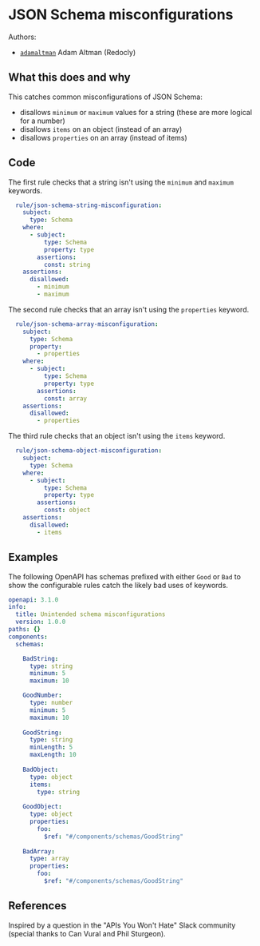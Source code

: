 # JSON Schema misconfigurations

Authors:
- [`adamaltman`](https://github.com/adamaltman) Adam Altman (Redocly)
 
## What this does and why

This catches common misconfigurations of JSON Schema:
- disallows `minimum` or `maximum` values for a string (these are more logical for a number)
- disallows `items` on an object (instead of an array)
- disallows `properties` on an array (instead of items)

## Code

The first rule checks that a string isn't using the `minimum` and `maximum` keywords.
```yaml
  rule/json-schema-string-misconfiguration:
    subject: 
      type: Schema
    where: 
      - subject: 
          type: Schema
          property: type
        assertions:  
          const: string
    assertions: 
      disallowed: 
        - minimum
        - maximum
```

The second rule checks that an array isn't using the `properties` keyword.
```yaml
  rule/json-schema-array-misconfiguration:
    subject: 
      type: Schema
      property: 
        - properties
    where: 
      - subject: 
          type: Schema
          property: type
        assertions:  
          const: array
    assertions: 
      disallowed: 
        - properties
```

The third rule checks that an object isn't using the `items` keyword.
```yaml
  rule/json-schema-object-misconfiguration:
    subject: 
      type: Schema
    where: 
      - subject: 
          type: Schema
          property: type
        assertions:  
          const: object
    assertions: 
      disallowed:  
        - items
```

## Examples

The following OpenAPI has schemas prefixed with either `Good` or `Bad` to show the configurable rules catch the likely bad uses of keywords.

```yaml
openapi: 3.1.0
info: 
  title: Unintended schema misconfigurations
  version: 1.0.0
paths: {}
components: 
  schemas: 

    BadString:
      type: string
      minimum: 5
      maximum: 10

    GoodNumber:
      type: number
      minimum: 5
      maximum: 10
        
    GoodString:
      type: string
      minLength: 5
      maxLength: 10
  
    BadObject:
      type: object
      items: 
        type: string
    
    GoodObject:
      type: object
      properties:
        foo:
          $ref: "#/components/schemas/GoodString"
    
    BadArray:
      type: array
      properties: 
        foo:
          $ref: "#/components/schemas/GoodString"
```


## References

Inspired by a question in the "APIs You Won't Hate" Slack community (special thanks to Can Vural and Phil Sturgeon). 
